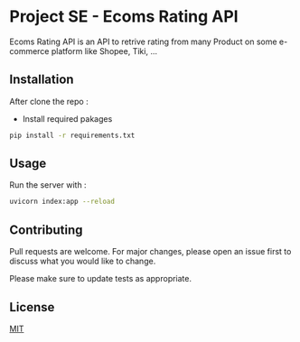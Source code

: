 # Project SE - Ecoms Rating API 

Ecoms Rating API is an API to retrive rating from many Product on some e-commerce platform like Shopee, Tiki, ...

## Installation

After clone the repo : 
* Install required pakages

```bash
pip install -r requirements.txt
```

## Usage

Run the server with : 
```bash
uvicorn index:app --reload
```

## Contributing
Pull requests are welcome. For major changes, please open an issue first to discuss what you would like to change.

Please make sure to update tests as appropriate.

## License
[MIT](https://choosealicense.com/licenses/mit/)